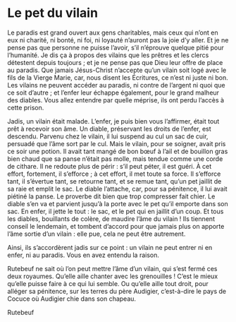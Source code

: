 # Le pet du vilain

Le paradis est grand ouvert aux gens charitables, mais ceux qui n’ont en eux ni charité, ni bonté, ni foi, ni loyauté n’auront pas la joie d’y aller. Et je ne pense pas que personne ne puisse l’avoir, s’il n’éprouve quelque pitié pour l’humanité. Je dis ça à propos des vilains que les prêtres et les clercs détestent depuis toujours ; et je ne pense pas que Dieu leur offre de place au paradis. Que jamais Jésus-Christ n’accepte qu’un vilain soit logé avec le fils de la Vierge Marie, car, nous disent les Écritures, ce n’est ni juste ni bon. Les vilains ne peuvent accéder au paradis, ni contre de l’argent ni quoi que ce soit d’autre ; et l’enfer leur échappe également, pour le grand malheur des diables. Vous allez entendre par quelle méprise, ils ont perdu l’accès à cette prison.

Jadis, un vilain était malade. L’enfer, je puis bien vous l’affirmer, était tout prêt à recevoir son âme. Un diable, préservant les droits de l’enfer, est descendu. Parvenu chez le vilain, il lui suspend au cul un sac de cuir, persuadé que l’âme sort par le cul. Mais le vilain, pour se soigner, avait pris ce soir une potion. Il avait tant mangé de bon bœuf à l’ail et de bouillon gras bien chaud que sa panse n’était pas molle, mais tendue comme une corde de cithare. Il ne redoute plus de périr : s’il peut péter, il est guéri. À cet effort, fortement, il s’efforce ; à cet effort, il met toute sa force. Il s’efforce tant, il s’évertue tant, se retourne tant, et se remue tant, qu’un pet jaillit de sa raie et emplit le sac. Le diable l’attache, car, pour sa pénitence, il lui avait piétiné la panse. Le proverbe dit bien que trop compresser fait chier. Le diable s’en va et parvient jusqu’à la porte avec le pet qu’il emporte dans son sac. En enfer, il jette le tout : le sac, et le pet qui en jaillit d’un coup. Et tous les diables, bouillants de colère, de maudire l’âme du vilain ! Ils tiennent conseil le lendemain, et tombent d’accord pour que jamais plus on apporte l’âme sortie d’un vilain : elle pue, cela ne peut être autrement.

Ainsi, ils s’accordèrent jadis sur ce point : un vilain ne peut entrer ni en enfer, ni au paradis. Vous en avez entendu la raison.

Rutebeuf ne sait où l’on peut mettre l’âme d’un vilain, qui s’est fermé ces deux royaumes. Qu’elle aille chanter avec les grenouilles ! C’est le mieux qu’elle puisse faire à ce qui lui semble. Ou qu’elle aille tout droit, pour alléger sa pénitence, sur les terres du père Audigier, c’est-à-dire le pays de Cocuce où Audigier chie dans son chapeau.

Rutebeuf